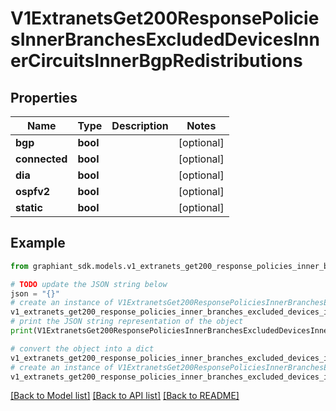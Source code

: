# V1ExtranetsGet200ResponsePoliciesInnerBranchesExcludedDevicesInnerCircuitsInnerBgpRedistributions


## Properties

Name | Type | Description | Notes
------------ | ------------- | ------------- | -------------
**bgp** | **bool** |  | [optional] 
**connected** | **bool** |  | [optional] 
**dia** | **bool** |  | [optional] 
**ospfv2** | **bool** |  | [optional] 
**static** | **bool** |  | [optional] 

## Example

```python
from graphiant_sdk.models.v1_extranets_get200_response_policies_inner_branches_excluded_devices_inner_circuits_inner_bgp_redistributions import V1ExtranetsGet200ResponsePoliciesInnerBranchesExcludedDevicesInnerCircuitsInnerBgpRedistributions

# TODO update the JSON string below
json = "{}"
# create an instance of V1ExtranetsGet200ResponsePoliciesInnerBranchesExcludedDevicesInnerCircuitsInnerBgpRedistributions from a JSON string
v1_extranets_get200_response_policies_inner_branches_excluded_devices_inner_circuits_inner_bgp_redistributions_instance = V1ExtranetsGet200ResponsePoliciesInnerBranchesExcludedDevicesInnerCircuitsInnerBgpRedistributions.from_json(json)
# print the JSON string representation of the object
print(V1ExtranetsGet200ResponsePoliciesInnerBranchesExcludedDevicesInnerCircuitsInnerBgpRedistributions.to_json())

# convert the object into a dict
v1_extranets_get200_response_policies_inner_branches_excluded_devices_inner_circuits_inner_bgp_redistributions_dict = v1_extranets_get200_response_policies_inner_branches_excluded_devices_inner_circuits_inner_bgp_redistributions_instance.to_dict()
# create an instance of V1ExtranetsGet200ResponsePoliciesInnerBranchesExcludedDevicesInnerCircuitsInnerBgpRedistributions from a dict
v1_extranets_get200_response_policies_inner_branches_excluded_devices_inner_circuits_inner_bgp_redistributions_from_dict = V1ExtranetsGet200ResponsePoliciesInnerBranchesExcludedDevicesInnerCircuitsInnerBgpRedistributions.from_dict(v1_extranets_get200_response_policies_inner_branches_excluded_devices_inner_circuits_inner_bgp_redistributions_dict)
```
[[Back to Model list]](../README.md#documentation-for-models) [[Back to API list]](../README.md#documentation-for-api-endpoints) [[Back to README]](../README.md)


